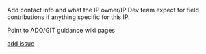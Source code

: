 Add contact info and what the IP owner/IP Dev team expect for field contributions if anything specific for this IP.

Point to ADO/GIT guidance wiki pages 

[add issue](/../../../../_workitems/create/issue)